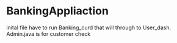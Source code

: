 # BankingAppliaction

inital file have to run Banking_curd that will through to User_dash.
Admin.java is for customer check
